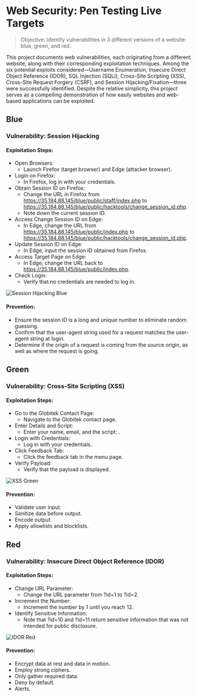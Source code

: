 # Web Security: Pen Testing Live Targets 

> Objective: Identify vulnerabilities in 3 different versions of a website: blue, green, and red.

This project documents web vulnerabilities, each originating from a different website, along with their corresponding exploitation techniques. Among the six potential exploits considered—Username Enumeration, Insecure Direct Object Reference (IDOR), SQL Injection (SQLi), Cross-Site Scripting (XSS), Cross-Site Request Forgery (CSRF), and Session Hijacking/Fixation—three were successfully identified. Despite the relative simplicity, this project serves as a compelling demonstration of how easily websites and web-based applications can be exploited.


## Blue

### Vulnerability: Session Hijacking

#### Exploitation Steps:
- Open Browsers:
  - Launch Firefox (target browser) and Edge (attacker browser).
- Login on Firefox:
  - In Firefox, log in with your credentials.
- Obtain Session ID on Firefox:
  - Change the URL in Firefox from https://35.184.88.145/blue/public/staff/index.php to https://35.184.88.145/blue/public/hacktools/change_session_id.php.
  - Note down the current session ID.
- Access Change Session ID on Edge:
  - In Edge, change the URL from https://35.184.88.145/blue/public/index.php to https://35.184.88.145/blue/public/hacktools/change_session_id.php.
- Update Session ID on Edge:
  - In Edge, input the session ID obtained from Firefox.
- Access Target Page on Edge:
  - In Edge, change the URL back to https://35.184.88.145/blue/public/index.php.
- Check Login:
  - Verify that no credentials are needed to log in.

![Session Hijacking Blue](https://github.com/CyberDefender369/Pen-Testing-Live-Targets/assets/96165986/318f8e00-791d-4c62-88a6-23d4f4d70991)

#### Prevention: 
- Ensure the session ID is a long and unique number to eliminate random guessing.
- Confirm that the user-agent string used for a request matches the user-agent string at login.
- Determine if the origin of a request is coming from the source origin, as well as where the request is going.


## Green

### Vulnerability: Cross-Site Scripting (XSS)

#### Exploitation Steps: 
- Go to the Globitek Contact Page:
  - Navigate to the Globitek contact page.
- Enter Details and Script:
  - Enter your name, email, and the script: <script>alert('Graciano found the XSS!');</script>.
- Login with Credentials:
  - Log in with your credentials.
- Click Feedback Tab:
  - Click the feedback tab in the menu page.
- Verify Payload:
  - Verify that the payload is displayed.

![XSS Green](https://github.com/CyberDefender369/Web-Security-Pen-Testing-Live-Targets/assets/96165986/43148303-e7ba-415e-8d42-17417af126fe)

#### Prevention:
- Validate user input.
- Sanitize data before output.
- Encode output.
- Apply allowlists and blocklists. 
  

## Red

### Vulnerability: Insecure Direct Object Reference (IDOR)

#### Exploitation Steps: 
- Change URL Parameter:
  - Change the URL parameter from ?id=1 to ?id=2.
- Increment the Number:
  - Increment the number by 1 until you reach 12.
- Identify Sensitive Information:
  - Note that ?id=10 and ?id=11 return sensitive information that was not intended for public disclosure.

![IDOR Red](https://github.com/CyberDefender369/Web-Security-Pen-Testing-Live-Targets/assets/96165986/76ad34dd-9987-404c-8012-4ecde7d2b1ec)

#### Prevention:
- Encrypt data at rest and data in motion.
- Employ strong ciphers.
- Only gather required data.
- Deny by default.
- Alerts.
